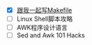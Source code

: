 - [x] [跟我一起写Makefile](https://seisman.github.io/how-to-write-makefile/index.html)
- [ ] Linux Shell脚本攻略
- [ ] AWK程序设计语言
- [ ] Sed and Awk 101 Hacks